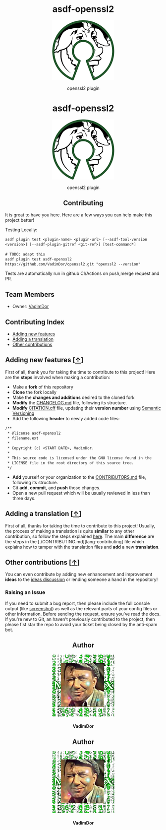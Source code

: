 <h1 align="center">asdf-openssl2</h1>
<div align="center">
    <a href="https://github.com/VadimDor">
        <img width="200" src="./assets/logo.png">
    </a>
</div>
<p align="center">openssl2 plugin</p>

<h1 align="center">asdf-openssl2</h1>
<div align="center">
    <a href="https://github.com/VadimDor">
        <img width="200" src="./assets/logo.png">
    </a>
</div>
<p align="center">openssl2 plugin</p>

<h2 align="center">Contributing</h2>
<!--  TODO: review and adopt the content -->

It is great to have you here. Here are a few ways you can help make this project better!

Testing Locally:

```shell
asdf plugin test <plugin-name> <plugin-url> [--asdf-tool-version <version>] [--asdf-plugin-gitref <git-ref>] [test-command*]

# TODO: adapt this
asdf plugin test asdf-openssl2 https://github.com/VadimDor/openssl2.git "openssl2 --version"
```

Tests are automatically run in github CI/Actions on push,merge request and PR.

## Team Members

- Owner: [VadimDor](https://github.com/VadimDor/openssl2)

## Contributing Index

- [Adding new features][new-features-hook]
- [Adding a translation][translation-hook]
- [Other contributions][other-contributions-hook]

## Adding new features [[↑][index]]

First of all, thank you for taking the time to contribute to this project!
Here are the **steps** involved when making a contribution:

- Make a **fork** of this repository
- **Clone** the fork locally
- Make the **changes and additions** desired to the cloned fork
- **Modify** the [CHANGELOG.md][changelog] file, following its structure.
- **Modify** [CITATION.cff][citation] file, updating their **version number** using [Semantic Versioning](https://semver.org/spec/v2.0.0.html)
- Add the following **header** to newly added code files:

```
/**
 * @license asdf-openssl2
 * filename.ext
 *
 * Copyright (c) <START DATE>, VadimDor.
 *
 * This source code is licensed under the GNU license found in the
 * LICENSE file in the root directory of this source tree.
 */
```

- **Add** yourself or your organization to the [CONTRIBUTORS.md][contributors] file, following its structure.
- Git **add**, **commit**, and **push** those changes.
- Open a new pull request which will be usually reviewed in less than three days.

## Adding a translation [[↑][index]]

First of all, thanks for taking the time to contribute to this project!
Usually, the process of making a translation is quite **similar** to any other contribution, so follow the steps explained [here][new-features-hook].
The main **difference** are the steps in the [./CONTRIBUTING.md][lang-contributing] file which explains how to tamper with the translation files and **add** a new **translation**.

## Other contributions [[↑][index]]

You can even contribute by adding new enhancement and improvement **ideas** to the [ideas discussion][ideas-discussion] or lending someone a hand in the repository!

### Raising an Issue

If you need to submit a bug report, then please include the full console output (like [screenshot](./assets/screenshots/sample-screenshot.jpg)) as well as the relevant parts of your config files or other information. Before sending the request, ensure you've read the docs. If you're new to Git, an haven't previously contributed to the project, then please fist star the repo to avoid your ticket being closed by the anti-spam bot.

[index]: https://github.com/VadimDor/openssl2/blob/main/CONTRIBUTING.md#contributing-index
[changelog]: ./CHANGELOG.md
[citation]: ./CITATION.cff
[contributors]: ./CONTRIBUTORS.md
[new-features-hook]: https://github.com/VadimDor/openssl2/blob/main/CONTRIBUTING.md#adding-new-features-
[translation-hook]: https://github.com/VadimDor/openssl2/blob/main/CONTRIBUTING.md#adding-a-translation-
[other-contributions-hook]: https://github.com/VadimDor/openssl2/blob/main/CONTRIBUTING.md#other-contributions-
[ideas-discussion]: https://github.com/VadimDor/openssl2/discussions/new?category=ideas


<h2 align="center">Author</h2>
<div align="center">
    <a href="https://github.com/VadimDor">
        <img width="200" height="200" src="./assets/profile.jpg"></img>
    </a>
</div>
<h4 align="center">VadimDor</h4>
    

<h2 align="center">Author</h2>
<div align="center">
    <a href="https://github.com/VadimDor">
        <img width="200" height="200" src="./assets/profile.jpg"></img>
    </a>
</div>
<h4 align="center">VadimDor</h4>
    